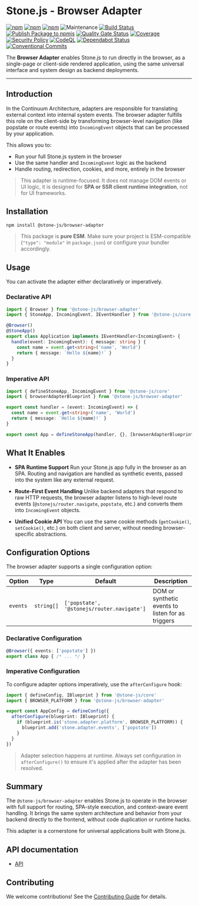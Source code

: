 # Stone.js - Browser Adapter

[![npm](https://img.shields.io/npm/l/@stone-js/browser-adapter)](https://opensource.org/licenses/MIT)
[![npm](https://img.shields.io/npm/v/@stone-js/browser-adapter)](https://www.npmjs.com/package/@stone-js/browser-adapter)
[![npm](https://img.shields.io/npm/dm/@stone-js/browser-adapter)](https://www.npmjs.com/package/@stone-js/browser-adapter)
![Maintenance](https://img.shields.io/maintenance/yes/2025)
[![Build Status](https://github.com/stone-foundation/stone-js-browser-adapter/actions/workflows/main.yml/badge.svg)](https://github.com/stone-foundation/stone-js-browser-adapter/actions/workflows/main.yml)
[![Publish Package to npmjs](https://github.com/stone-foundation/stone-js-browser-adapter/actions/workflows/release.yml/badge.svg)](https://github.com/stone-foundation/stone-js-browser-adapter/actions/workflows/release.yml)
[![Quality Gate Status](https://sonarcloud.io/api/project_badges/measure?project=stone-foundation_stone-js-browser-adapter&metric=alert_status)](https://sonarcloud.io/summary/new_code?id=stone-foundation_stone-js-browser-adapter)
[![Coverage](https://sonarcloud.io/api/project_badges/measure?project=stone-foundation_stone-js-browser-adapter&metric=coverage)](https://sonarcloud.io/summary/new_code?id=stone-foundation_stone-js-browser-adapter)
[![Security Policy](https://img.shields.io/badge/Security-Policy-blue.svg)](./SECURITY.md)
[![CodeQL](https://github.com/stone-foundation/stone-js-browser-adapter/actions/workflows/github-code-scanning/codeql/badge.svg)](https://github.com/stone-foundation/stone-js-browser-adapter/security/code-scanning)
[![Dependabot Status](https://img.shields.io/badge/Dependabot-enabled-brightgreen.svg)](https://github.com/stone-foundation/stone-js-browser-adapter/network/updates)
[![Conventional Commits](https://img.shields.io/badge/Conventional%20Commits-1.0.0-yellow.svg)](https://conventionalcommits.org)

The **Browser Adapter** enables Stone.js to run directly in the browser, as a single-page or client-side rendered application, using the same universal interface and system design as backend deployments.

---

## Introduction

In the Continuum Architecture, adapters are responsible for translating external context into internal system events. The browser adapter fulfills this role on the client-side by transforming browser-level navigation (like popstate or route events) into `IncomingEvent` objects that can be processed by your application.

This allows you to:

* Run your full Stone.js system in the browser
* Use the same handler and `IncomingEvent` logic as the backend
* Handle routing, redirection, cookies, and more, entirely in the browser

> This adapter is runtime-focused. It does not manage DOM events or UI logic, it is designed for **SPA or SSR client runtime integration**, not for UI frameworks.

## Installation

```bash
npm install @stone-js/browser-adapter
```

> This package is **pure ESM**. Make sure your project is ESM-compatible (`"type": "module"` in `package.json`) or configure your bundler accordingly.

## Usage

You can activate the adapter either declaratively or imperatively.

### Declarative API

```ts
import { Browser } from '@stone-js/browser-adapter'
import { StoneApp, IncomingEvent, IEventHandler } from '@stone-js/core'

@Browser()
@StoneApp()
export class Application implements IEventHandler<IncomingEvent> {
  handle(event: IncomingEvent): { message: string } {
    const name = event.get<string>('name', 'World')
    return { message: `Hello ${name}!` }
  }
}
```

### Imperative API

```ts
import { defineStoneApp, IncomingEvent } from '@stone-js/core'
import { browserAdapterBlueprint } from '@stone-js/browser-adapter'

export const handler = (event: IncomingEvent) => {
  const name = event.get<string>('name', 'World')
  return { message: `Hello ${name}!` }
}

export const App = defineStoneApp(handler, {}, [browserAdapterBlueprint])
```

## What It Enables

* **SPA Runtime Support**
  Run your Stone.js app fully in the browser as an SPA. Routing and navigation are handled as synthetic events, passed into the system like any external request.

* **Route-First Event Handling**
  Unlike backend adapters that respond to raw HTTP requests, the browser adapter listens to high-level route events (`@stonejs/router.navigate`, `popstate`, etc.) and converts them into `IncomingEvent` objects.

* **Unified Cookie API**
  You can use the same cookie methods (`getCookie()`, `setCookie()`, etc.) on both client and server, without needing browser-specific abstractions.

## Configuration Options

The browser adapter supports a single configuration option:

| Option   | Type       | Default                                    | Description                                       |
| -------- | ---------- | ------------------------------------------ | ------------------------------------------------- |
| `events` | `string[]` | `['popstate', '@stonejs/router.navigate']` | DOM or synthetic events to listen for as triggers |

### Declarative Configuration

```ts
@Browser({ events: ['popstate'] })
export class App { /* ... */ }
```

### Imperative Configuration

To configure adapter options imperatively, use the `afterConfigure` hook:

```ts
import { defineConfig, IBlueprint } from '@stone-js/core'
import { BROWSER_PLATFORM } from '@stone-js/browser-adapter'

export const AppConfig = defineConfig({
  afterConfigure(blueprint: IBlueprint) {
    if (blueprint.is('stone.adapter.platform', BROWSER_PLATFORM)) {
      blueprint.add('stone.adapter.events', ['popstate'])
    }
  }
})
```

> Adapter selection happens at runtime. Always set configuration in `afterConfigure()` to ensure it's applied after the adapter has been resolved.

## Summary

The `@stone-js/browser-adapter` enables Stone.js to operate in the browser with full support for routing, SPA-style execution, and context-aware event handling. It brings the same system architecture and behavior from your backend directly to the frontend, without code duplication or runtime hacks.

This adapter is a cornerstone for universal applications built with Stone.js.

## API documentation

* [API](https://github.com/stone-foundation/stone-js-browser-adapter/blob/main/docs)

## Contributing

We welcome contributions! See the [Contributing Guide](https://github.com/stone-foundation/stone-js-browser-adapter/blob/main/CONTRIBUTING.md) for details.
